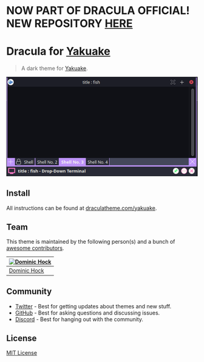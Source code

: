 # NOW PART OF DRACULA OFFICIAL! NEW REPOSITORY [HERE](https://github.com/dracula/yakuake)

# Dracula for [Yakuake](https://apps.kde.org/de/yakuake/)

> A dark theme for [Yakuake](https://apps.kde.org/de/yakuake/).

![Screenshot](./screenshot.png)

## Install

All instructions can be found at [draculatheme.com/yakuake](https://draculatheme.com/yakuake).

## Team

This theme is maintained by the following person(s) and a bunch of [awesome contributors](https://github.com/dracula/foobar/graphs/contributors).

| [![Dominic Hock](https://github.com/subtixx.png?size=100)](https://github.com/subtixx) |
| ---------------------------------------------------------------------------------------- |
| [Dominic Hock](https://github.com/subtixx)                                               |

## Community

- [Twitter](https://twitter.com/draculatheme) - Best for getting updates about themes and new stuff.
- [GitHub](https://github.com/dracula/dracula-theme/discussions) - Best for asking questions and discussing issues.
- [Discord](https://draculatheme.com/discord-invite) - Best for hanging out with the community.

## License

[MIT License](./LICENSE)
